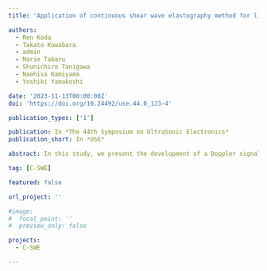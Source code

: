 ```yaml
---
title: 'Application of continuous shear wave elastography method for liver viscoelasticity measurement'

authors:
  - Ren Koda
  - Takato Kuwabara
  - admin
  - Marie Tabaru
  - Shunichiro Tanigawa
  - Naohisa Kamiyama
  - Yoshiki Yamakoshi

date: '2023-11-13T00:00:00Z'
doi: 'https://doi.org/10.24492/use.44.0_1J3-4'

publication_types: ['1']

publication: In *The 44th Symposium on UltraSonic Electronics*
publication_short: In *USE*

abstract: In this study, we present the development of a Doppler signal simulator for C-SWE. To investigate and engance the performance of the algorithm, intentional noise was incorporated into the simulator. The simulation process is elaborated, and the results obtained are provided to demonstrate the efficacy of this simulation algorithm. Moreover, we assess the robustness of the algorithm by evaluating its performance under the varying intentional noise conditions.

tag: [C-SWE]

featured: false

url_project: ''

#image:
#  focal_point: ''
#  preview_only: false

projects:
  - C-SWE

---
```

